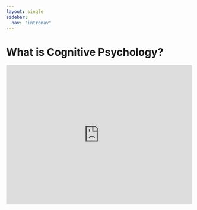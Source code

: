 ```yaml
---
layout: single
sidebar:
  nav: "intronav"
---
```

# What is Cognitive Psychology?

<embed src="https://drive.google.com/viewerng/
viewer?embedded=true&url=https://www.simplypsychology.org/simplypsychology.org-Cognitive-Psychology.pdf" width="500" height="375">
